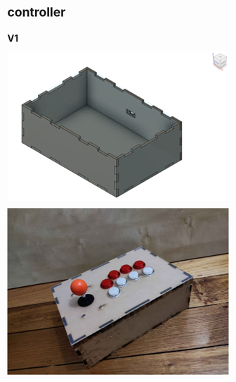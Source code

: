 # controller

## V1

![v1_cad_assembly](./v1/screenshots/assembly.png)

![v1_assembled](./v1/screenshots/assembled.jpg)